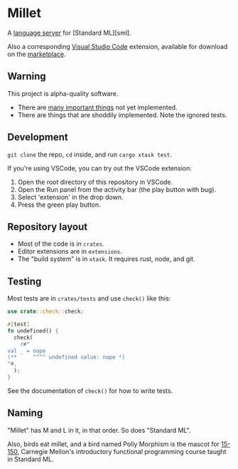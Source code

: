# Millet

A [language server][lang-srv] for [Standard ML][sml].

Also a corresponding [Visual Studio Code][vscode] extension, available for download on the [marketplace][].

## Warning

This project is alpha-quality software.

- There are [many important things](doc/todo.md) not yet implemented.
- There are things that are shoddily implemented. Note the ignored tests.

## Development

`git clone` the repo, `cd` inside, and run `cargo xtask test`.

If you're using VSCode, you can try out the VSCode extension:

1. Open the root directory of this repository in VSCode.
2. Open the Run panel from the activity bar (the play button with bug).
3. Select 'extension' in the drop down.
4. Press the green play button.

## Repository layout

- Most of the code is in `crates`.
- Editor extensions are in `extensions`.
- The "build system" is in `xtask`. It requires rust, node, and git.

## Testing

Most tests are in `crates/tests` and use `check()` like this:

```rs
use crate::check::check;

#[test]
fn undefined() {
  check(
    r#"
val _ = nope
(**     ^^^^ undefined value: nope *)
"#,
  );
}
```

See the documentation of `check()` for how to write tests.

## Naming

"Millet" has M and L in it, in that order. So does "Standard ML".

Also, birds eat millet, and a bird named Polly Morphism is the mascot for [15-150][cmu150], Carnegie Mellon's introductory functional programming course taught in Standard ML.

[cmu150]: http://www.cs.cmu.edu/~15150/
[lang-srv]: https://microsoft.github.io/language-server-protocol/
[marketplace]: https://marketplace.visualstudio.com/items?itemName=azdavis.millet
[node]: https://nodejs.org/en/
[rustup]: https://rustup.rs
[sml-def]: https://smlfamily.github.io
[vscode]: https://code.visualstudio.com

